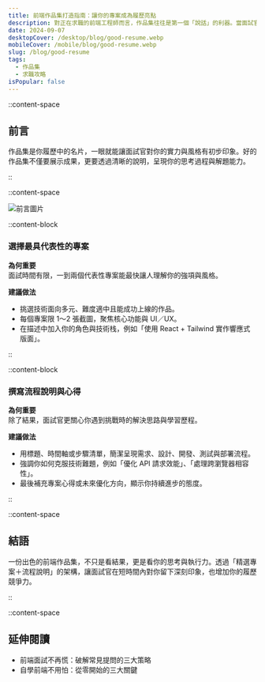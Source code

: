 ```yaml
---
title: 前端作品集打造指南：讓你的專案成為履歷亮點
description: 對正在求職的前端工程師而言，作品集往往是第一個「說話」的利器。當面試官瀏覽你的網頁作品時，能夠快速了解你的程式邏輯、設計感以及解決問題的思路。我在協助多位同學優化履歷與作品集的過程中，總結出一些關鍵要素，分享給正在打造、升級作品集的你。
date: 2024-09-07
desktopCover: /desktop/blog/good-resume.webp
mobileCover: /mobile/blog/good-resume.webp
slug: /blog/good-resume
tags:
  - 作品集
  - 求職攻略
isPopular: false
---
```


::content-space

## 前言

作品集是你履歷中的名片，一眼就能讓面試官對你的實力與風格有初步印象。好的作品集不僅要展示成果，更要透過清晰的說明，呈現你的思考過程與解題能力。

::

::content-space

![前言圖片](/desktop/blog/good-resume.webp)

::content-block

### 選擇最具代表性的專案

**為何重要**  
面試時間有限，一到兩個代表性專案能最快讓人理解你的強項與風格。

**建議做法**

- 挑選技術面向多元、難度適中且能成功上線的作品。
- 每個專案限 1～2 張截圖，聚焦核心功能與 UI／UX。
- 在描述中加入你的角色與技術栈，例如「使用 React + Tailwind 實作響應式版面」。

::

::content-block

### 撰寫流程說明與心得

**為何重要**  
除了結果，面試官更關心你遇到挑戰時的解決思路與學習歷程。

**建議做法**

- 用標題、時間軸或步驟清單，簡潔呈現需求、設計、開發、測試與部署流程。
- 強調你如何克服技術難題，例如「優化 API 請求效能」、「處理跨瀏覽器相容性」。
- 最後補充專案心得或未來優化方向，顯示你持續進步的態度。

::

::content-space

## 結語

一份出色的前端作品集，不只是看結果，更是看你的思考與執行力。透過「精選專案＋流程說明」的架構，讓面試官在短時間內對你留下深刻印象，也增加你的履歷競爭力。

::

::content-space

## 延伸閱讀

- 前端面試不再慌：破解常見提問的三大策略
- 自學前端不用怕：從零開始的三大關鍵

